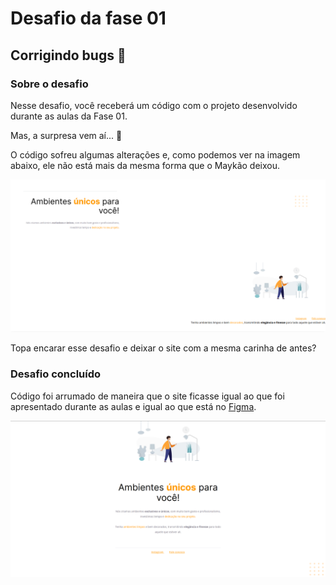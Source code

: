 # Desafio da fase 01
## Corrigindo bugs :bug:
### Sobre o desafio
Nesse desafio, você receberá um código com o projeto desenvolvido durante as aulas da Fase 01.

Mas, a surpresa vem aí... **👀**  

O código sofreu algumas alterações e, como podemos ver na imagem abaixo, ele não está mais da mesma forma que o Maykão deixou.

<img src=".github/site-errado.png" alt="Site com o código errado">

Topa encarar esse desafio e deixar o site com a mesma carinha de antes?

### Desafio concluído
Código foi arrumado de maneira que o site ficasse igual ao que foi apresentado durante as aulas e igual ao que está no [Figma](https://www.figma.com/file/fAvYZz4dPV5MfhL77XkqkD/Explorer---Stage-01).

<img src=".github/site-correto.png" alt="Site correto">